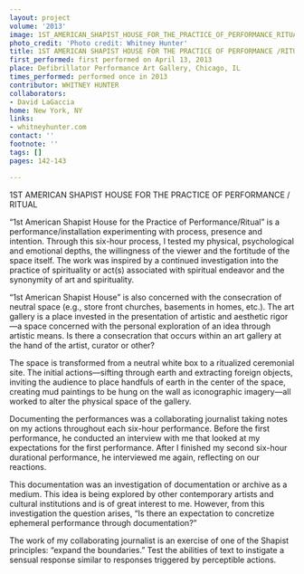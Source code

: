 ```yaml
---
layout: project
volume: '2013'
image: 1ST_AMERICAN_SHAPIST_HOUSE_FOR_THE_PRACTICE_OF_PERFORMANCE_RITUAL.jpg
photo_credit: 'Photo credit: Whitney Hunter'
title: 1ST AMERICAN SHAPIST HOUSE FOR THE PRACTICE OF PERFORMANCE /RITUAL
first_performed: first performed on April 13, 2013
place: Defibrillator Performance Art Gallery, Chicago, IL
times_performed: performed once in 2013
contributor: WHITNEY HUNTER
collaborators:
- David LaGaccia
home: New York, NY
links:
- whitneyhunter.com
contact: ''
footnote: ''
tags: []
pages: 142-143

---
```


1ST AMERICAN SHAPIST HOUSE FOR THE PRACTICE OF PERFORMANCE / RITUAL

“1st American Shapist House for the Practice of Performance/Ritual” is a performance/installation experimenting with process, presence and intention. Through this six-hour process, I tested my physical, psychological and emotional depths, the willingness of the viewer and the fortitude of the space itself. The work was inspired by a continued investigation into the practice of spirituality or act(s) associated with spiritual endeavor and the synonymity of art and spirituality.

“1st American Shapist House” is also concerned with the consecration of neutral space (e.g., store front churches, basements in homes, etc.). The art gallery is a place invested in the presentation of artistic and aesthetic rigor—a space concerned with the personal exploration of an idea through artistic means. Is there a consecration that occurs within an art gallery at the hand of the artist, curator or other?

The space is transformed from a neutral white box to a ritualized ceremonial site. The initial actions—sifting through earth and extracting foreign objects, inviting the audience to place handfuls of earth in the center of the space, creating mud paintings to be hung on the wall as iconographic imagery—all worked to alter the physical space of the gallery.

Documenting the performances was a collaborating journalist taking notes on my actions throughout each six-hour performance. Before the first performance, he conducted an interview with me that looked at my expectations for the first performance. After I finished my second six-hour durational performance, he interviewed me again, reflecting on our reactions.

This documentation was an investigation of documentation or archive as a medium. This idea is being explored by other contemporary artists and cultural institutions and is of great interest to me. However, from this investigation the question arises, “Is there an expectation to concretize ephemeral performance through documentation?”

The work of my collaborating journalist is an exercise of one of the Shapist principles: “expand the boundaries.” Test the abilities of text to instigate a sensual response similar to responses triggered by perceptible actions.
